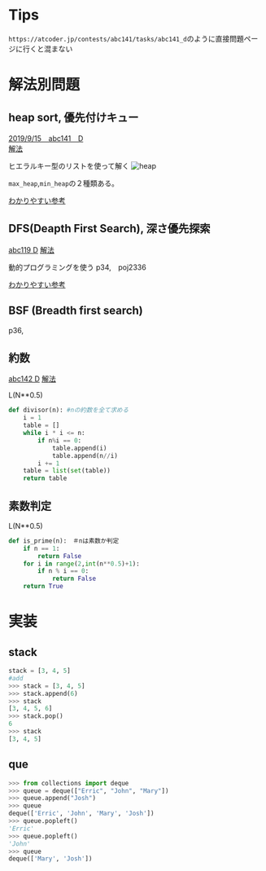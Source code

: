# Tips
`https://atcoder.jp/contests/abc141/tasks/abc141_d`のように直接問題ページに行くと混まない

# 解法別問題
## heap sort, 優先付けキュー
[2019/9/15　abc141　D](https://atcoder.jp/contests/abc141/tasks/abc141_d)  
[解法](https://atcoder.jp/contests/abc141/submissions/7550044)  

ヒエラルキー型のリストを使って解く
![heap](https://miro.medium.com/max/752/1*Qa4zV-Ys8iXRbPCt2Xt3Zw.png)

`max_heap`,`min_heap`の２種類ある。

[わかりやすい参考](https://medium.com/@yasufumy/data-structure-heap-ecfd0989e5be)

## DFS(Deapth First Search), 深さ優先探索
[abc119 D](https://atcoder.jp/contests/abc119/tasks/abc119_c)
[解法](https://atcoder.jp/contests/abc119/submissions/7567907)

動的プログラミングを使う
p34,　poj2336

[わかりやすい参考](https://pyteyon.hatenablog.com/entry/2019/03/01/211133)

## BSF (Breadth first search)

p36,

## 約数
[abc142 D](https://atcoder.jp/contests/abc142/tasks/abc142_d)
[解法](https://atcoder.jp/contests/abc142/submissions/7769609)

L(N**0.5)
```python
def divisor(n): #nの約数を全て求める
    i = 1
    table = []
    while i * i <= n:
        if n%i == 0:
            table.append(i)
            table.append(n//i)
        i += 1
    table = list(set(table))
    return table
```

## 素数判定
L(N**0.5)
```python
def is_prime(n):　＃nは素数か判定
    if n == 1:
        return False
    for i in range(2,int(n**0.5)+1):
        if n % i == 0:
            return False
    return True
```

# 実装
## stack
```python 
stack = [3, 4, 5]
#add
>>> stack = [3, 4, 5]
>>> stack.append(6)
>>> stack
[3, 4, 5, 6]
>>> stack.pop()
6
>>> stack
[3, 4, 5]
```

## que
```python
>>> from collections import deque
>>> queue = deque(["Erric", "John", "Mary"])
>>> queue.append("Josh")
>>> queue
deque(['Erric', 'John', 'Mary', 'Josh'])
>>> queue.popleft()
'Erric'
>>> queue.popleft()
'John'
>>> queue
deque(['Mary', 'Josh'])
```

